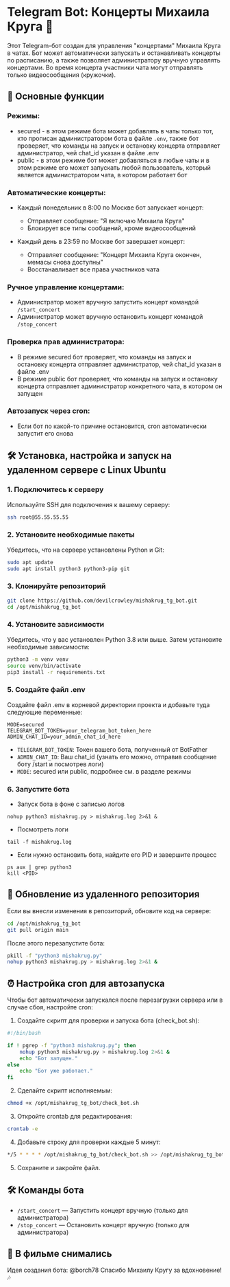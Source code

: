 # Telegram Bot: Концерты Михаила Круга 🎸

Этот Telegram-бот создан для управления "концертами" Михаила Круга в чатах. Бот может автоматически запускать и останавливать концерты по расписанию, а также позволяет администратору вручную управлять концертами. Во время концерта участники чата могут отправлять только видеосообщения (кружочки).

## 🚀 Основные функции

### Режимы:
- secured - в этом режиме бота может добавлять в чаты только тот, кто прописан администратором бота в файле `.env`, также бот проверяет, что команды на запуск и остановку концерта отправляет администратор, чей chat_id указан в файле .env
- public - в этом режиме бот может добавляться в любые чаты и в этом режиме его может запускать любой пользователь, который является администратором чата, в котором работает бот

### Автоматические концерты:

- Каждый понедельник в 8:00 по Москве бот запускает концерт:
  - Отправляет сообщение: "Я включаю Михаила Круга"
  - Блокирует все типы сообщений, кроме видеосообщений

- Каждый день в 23:59 по Москве бот завершает концерт:
  - Отправляет сообщение: "Концерт Михаила Круга окончен, мемасы снова доступны"
  - Восстанавливает все права участников чата

### Ручное управление концертами:

- Администратор может вручную запустить концерт командой `/start_concert`
- Администратор может вручную остановить концерт командой `/stop_concert`

### Проверка прав администратора:

- В режиме secured бот проверяет, что команды на запуск и остановку концерта отправляет администратор, чей chat_id указан в файле .env
- В режиме public бот проверяет, что команды на запуск и остановку концерта отправляет администратор конкретного чата, в котором он запущен

### Автозапуск через cron:

- Если бот по какой-то причине остановится, cron автоматически запустит его снова

## 🛠 Установка, настройка и запуск на удаленном сервере с Linux Ubuntu

### 1. Подключитесь к серверу

Используйте SSH для подключения к вашему серверу:

```bash
ssh root@55.55.55.55
```

### 2. Установите необходимые пакеты

Убедитесь, что на сервере установлены Python и Git:

```bash
sudo apt update
sudo apt install python3 python3-pip git
```

### 3. Клонируйте репозиторий

```bash
git clone https://github.com/devilcrowley/mishakrug_tg_bot.git
cd /opt/mishakrug_tg_bot
```

### 4. Установите зависимости

Убедитесь, что у вас установлен Python 3.8 или выше. Затем установите необходимые зависимости:

```bash
python3 -m venv venv
source venv/bin/activate
pip3 install -r requirements.txt
```

### 5. Создайте файл .env

Создайте файл .env в корневой директории проекта и добавьте туда следующие переменные:

```
MODE=secured
TELEGRAM_BOT_TOKEN=your_telegram_bot_token_here
ADMIN_CHAT_ID=your_admin_chat_id_here
```

- `TELEGRAM_BOT_TOKEN`: Токен вашего бота, полученный от BotFather
- `ADMIN_CHAT_ID`: Ваш chat_id (узнать его можно, отправив сообщение боту /start и посмотрев логи)
- `MODE`: secured или public, подробнее см. в разделе режимы


### 6. Запустите бота

- Запуск бота в фоне с записью логов

```
nohup python3 mishakrug.py > mishakrug.log 2>&1 &
```
- Посмотреть логи

```
tail -f mishakrug.log
```

- Если нужно остановить бота, найдите его PID и завершите процесс

```
ps aux | grep python3
kill <PID>
```

## 🔄 Обновление из удаленного репозитория

Если вы внесли изменения в репозиторий, обновите код на сервере:

```bash
cd /opt/mishakrug_tg_bot
git pull origin main
```

После этого перезапустите бота:

```bash
pkill -f "python3 mishakrug.py"
nohup python3 mishakrug.py > mishakrug.log 2>&1 &
```

## ⏰ Настройка cron для автозапуска

Чтобы бот автоматически запускался после перезагрузки сервера или в случае сбоя, настройте cron:

1. Создайте скрипт для проверки и запуска бота (check_bot.sh):

```bash
#!/bin/bash

if ! pgrep -f "python3 mishakrug.py"; then
    nohup python3 mishakrug.py > mishakrug.log 2>&1 &
    echo "Бот запущен."
else
    echo "Бот уже работает."
fi
```

2. Сделайте скрипт исполняемым:

```bash
chmod +x /opt/mishakrug_tg_bot/check_bot.sh
```

3. Откройте crontab для редактирования:

```bash
crontab -e
```

4. Добавьте строку для проверки каждые 5 минут:

```bash
*/5 * * * * /opt/mishakrug_tg_bot/check_bot.sh >> /opt/mishakrug_tg_bot/cron.log 2>&1
```

5. Сохраните и закройте файл.

## 🛠 Команды бота

- `/start_concert` — Запустить концерт вручную (только для администратора)
- `/stop_concert` — Остановить концерт вручную (только для администратора)


## 🙏 В фильме снимались
Идея создания бота: @borch78
Спасибо Михаилу Кругу за вдохновение! 🎶

